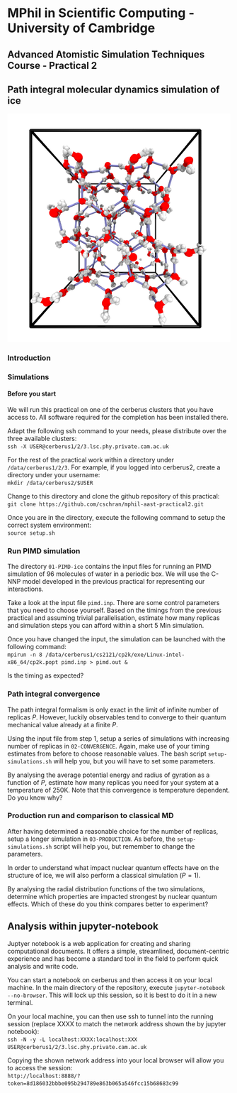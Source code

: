 # MPhil in Scientific Computing - University of Cambridge
## Advanced Atomistic Simulation Techniques Course - Practical 2

## Path integral molecular dynamics simulation of ice

![Path Integral Representation of Ice](ice.jpg)

### Introduction


### Simulations
#### Before you start

We will run this practical on one of the cerberus clusters that you have access to.
All software required for the completion has been installed there.

Adapt the following ssh command to your needs, please distribute over the three available clusters:\
`ssh -X USER@cerberus1/2/3.lsc.phy.private.cam.ac.uk`

For the rest of the practical work within a directory under `/data/cerberus1/2/3`. For example, if you logged into cerberus2, create a directory under your username:\
`mkdir /data/cerberus2/$USER`

Change to this directory and clone the github repository of this practical:\
`git clone https://github.com/cschran/mphil-aast-practical2.git`

Once you are in the directory, execute the following command to setup the correct system environment:\
`source setup.sh`

### Run PIMD simulation
The directory `01-PIMD-ice` contains the input files for running an PIMD simulation of 96 molecules of water in a periodic box.
We will use the C-NNP model developed in the previous practical for representing our interactions.

Take a look at the input file `pimd.inp`. There are some control parameters that you need to choose yourself.
Based on the timings from the previous practical and assuming trivial parallelisation, estimate how many replicas and simulation steps you can afford within a short 5 Min simulation.

Once you have changed the input, the simulation can be launched with the following command:\
`mpirun -n 8 /data/cerberus1/cs2121/cp2k/exe/Linux-intel-x86_64/cp2k.popt pimd.inp > pimd.out &`

Is the timing as expected?

### Path integral convergence
The path integral formalism is only exact in the limit of infinite number of replicas $P$.
However, luckily observables tend to converge to their quantum mechanical value already at a finite $P$.

Using the input file from step 1, setup a series of simulations with increasing number of replicas in `02-CONVERGENCE`.
Again, make use of your timing estimates from before to choose reasonable values.
The bash script `setup-simulations.sh` will help you, but you will have to set some parameters.

By analysing the average potential energy and radius of gyration as a function of $P$, estimate how many replicas you need for your system at a temperature of 250K.
Note that this convergence is temperature dependent. Do you know why?

### Production run and comparison to classical MD
After having determined a reasonable choice for the number of replicas, setup a longer simulation in `03-PRODUCTION`.
As before, the `setup-simulations.sh` script will help you, but remember to change the parameters.

In order to understand what impact nuclear quantum effects have on the structure of ice, we will also perform a classical simulation $(P=1)$.

By analysing the radial distribution functions of the two simulations, determine which properties are impacted strongest by nuclear quantum effects.
Which of these do you think compares better to experiment?

## Analysis within jupyter-notebook
Juptyer notebook is a web application for creating and sharing computational documents.
It offers a simple, streamlined, document-centric experience and has become a standard tool in the field to perform quick analysis and write code.

You can start a notebook on cerberus and then access it on your local machine.
In the main directory of the repository, execute `jupyter-notebook --no-browser`. This will lock up this session, so it is best to do it in a new terminal.

On your local machine, you can then use ssh to tunnel into the running session (replace XXXX to match the network address shown the by jupyter notebook):\
`ssh -N -y -L localhost:XXXX:localhost:XXX USER@cerberus1/2/3.lsc.phy.private.cam.ac.uk`

Copying the shown network address into your local browser will allow you to access the session:\
`http://localhost:8888/?token=8d186032bbbe095b294789e863b065a546fcc15b68683c99`
